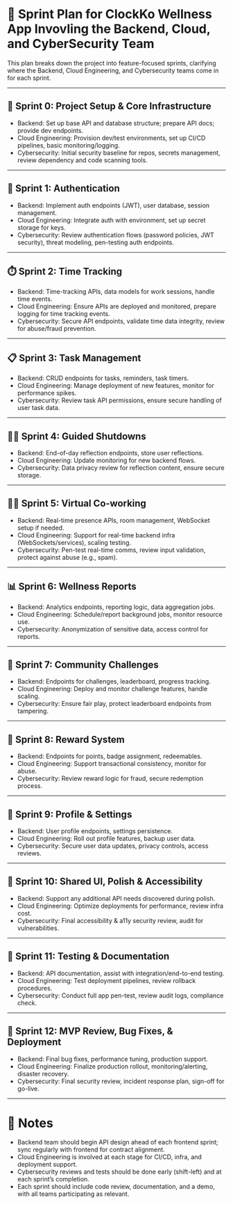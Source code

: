 # 🏃 Sprint Plan for ClockKo Wellness App Invovling the Backend, Cloud, and CyberSecurity Team

This plan breaks down the project into feature-focused sprints, clarifying where the Backend, Cloud Engineering, and Cybersecurity teams come in for each sprint.

---

## 🏁 Sprint 0: Project Setup & Core Infrastructure

- Backend: Set up base API and database structure; prepare API docs; provide dev endpoints.
- Cloud Engineering: Provision dev/test environments, set up CI/CD pipelines, basic monitoring/logging.
- Cybersecurity: Initial security baseline for repos, secrets management, review dependency and code scanning tools.

---

## 🔐 Sprint 1: Authentication

- Backend: Implement auth endpoints (JWT), user database, session management.
- Cloud Engineering: Integrate auth with environment, set up secret storage for keys.
- Cybersecurity: Review authentication flows (password policies, JWT security), threat modeling, pen-testing auth endpoints.

---

## ⏱️ Sprint 2: Time Tracking

- Backend: Time-tracking APIs, data models for work sessions, handle time events.
- Cloud Engineering: Ensure APIs are deployed and monitored, prepare logging for time tracking events.
- Cybersecurity: Secure API endpoints, validate time data integrity, review for abuse/fraud prevention.

---

## 📋 Sprint 3: Task Management

- Backend: CRUD endpoints for tasks, reminders, task timers.
- Cloud Engineering: Manage deployment of new features, monitor for performance spikes.
- Cybersecurity: Review task API permissions, ensure secure handling of user task data.

---

## 🧘‍♂️ Sprint 4: Guided Shutdowns

- Backend: End-of-day reflection endpoints, store user reflections.
- Cloud Engineering: Update monitoring for new backend flows.
- Cybersecurity: Data privacy review for reflection content, ensure secure storage.

---

## 👩‍💻 Sprint 5: Virtual Co-working

- Backend: Real-time presence APIs, room management, WebSocket setup if needed.
- Cloud Engineering: Support for real-time backend infra (WebSockets/services), scaling testing.
- Cybersecurity: Pen-test real-time comms, review input validation, protect against abuse (e.g., spam).

---

## 📊 Sprint 6: Wellness Reports

- Backend: Analytics endpoints, reporting logic, data aggregation jobs.
- Cloud Engineering: Schedule/report background jobs, monitor resource use.
- Cybersecurity: Anonymization of sensitive data, access control for reports.

---

## 🎯 Sprint 7: Community Challenges

- Backend: Endpoints for challenges, leaderboard, progress tracking.
- Cloud Engineering: Deploy and monitor challenge features, handle scaling.
- Cybersecurity: Ensure fair play, protect leaderboard endpoints from tampering.

---

## 🎁 Sprint 8: Reward System

- Backend: Endpoints for points, badge assignment, redeemables.
- Cloud Engineering: Support transactional consistency, monitor for abuse.
- Cybersecurity: Review reward logic for fraud, secure redemption process.

---

## 🧑 Sprint 9: Profile & Settings

- Backend: User profile endpoints, settings persistence.
- Cloud Engineering: Roll out profile features, backup user data.
- Cybersecurity: Secure user data updates, privacy controls, access reviews.

---

## 🧩 Sprint 10: Shared UI, Polish & Accessibility

- Backend: Support any additional API needs discovered during polish.
- Cloud Engineering: Optimize deployments for performance, review infra cost.
- Cybersecurity: Final accessibility & a11y security review, audit for vulnerabilities.

---

## 🧪 Sprint 11: Testing & Documentation

- Backend: API documentation, assist with integration/end-to-end testing.
- Cloud Engineering: Test deployment pipelines, review rollback procedures.
- Cybersecurity: Conduct full app pen-test, review audit logs, compliance check.

---

## 🚀 Sprint 12: MVP Review, Bug Fixes, & Deployment

- Backend: Final bug fixes, performance tuning, production support.
- Cloud Engineering: Finalize production rollout, monitoring/alerting, disaster recovery.
- Cybersecurity: Final security review, incident response plan, sign-off for go-live.

---

# 📌 Notes

- Backend team should begin API design ahead of each frontend sprint; sync regularly with frontend for contract alignment.
- Cloud Engineering is involved at each stage for CI/CD, infra, and deployment support.
- Cybersecurity reviews and tests should be done early (shift-left) and at each sprint’s completion.
- Each sprint should include code review, documentation, and a demo, with all teams participating as relevant.
